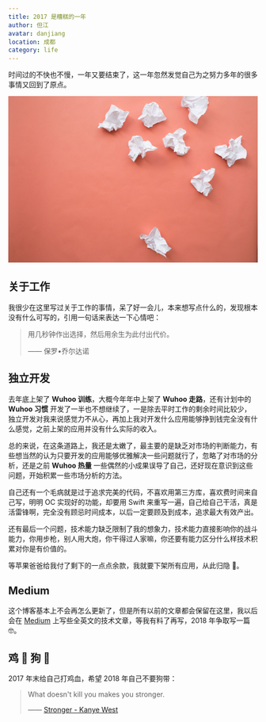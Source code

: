 ```yaml
---
title: 2017 是糟糕的一年
author: 但江
avatar: danjiang
location: 成都
category: life
---
```


时间过的不快也不慢，一年又要结束了，这一年忽然发觉自己为之努力多年的很多事情又回到了原点。

![Wastepaper](/images/wastepaper.jpg)

## 关于工作

我很少在这里写过关于工作的事情，呆了好一会儿，本来想写点什么的，发现根本没有什么可写的，引用一句话来表达一下心情吧：

> 用几秒钟作出选择，然后用余生为此付出代价。
>
> —— 保罗•乔尔达诺

## 独立开发

去年底上架了 **Wuhoo 训练**，大概今年年中上架了 **Wuhoo 走路**，还有计划中的 **Wuhoo 习惯** 开发了一半也不想继续了，一是除去平时工作的剩余时间比较少，独立开发对我来说感觉力不从心，再加上我对开发什么应用能够挣到钱完全没有什么感觉，之前上架的应用并没有什么实际的收入。

总的来说，在这条道路上，我还是太嫩了，最主要的是缺乏对市场的判断能力，有些想当然的认为只要开发的应用能够优雅解决一些问题就行了，忽略了对市场的分析，还是之前 **Wuhoo 热量** 一些偶然的小成果误导了自己，还好现在意识到这些问题，开始积累一些市场分析的方法。

自己还有一个毛病就是过于追求完美的代码，不喜欢用第三方库，喜欢费时间来自己写，明明 OC 实现好的功能，却要用 Swift 来重写一遍，自己给自己干活，真是活雷锋啊，完全没有顾忌时间成本，以后一定要顾及到成本，追求最大有效产出。

还有最后一个问题，技术能力缺乏限制了我的想象力，技术能力直接影响你的战斗能力，你用步枪，别人用大炮，你干得过人家嘛，你还要有能力区分什么样技术积累对你是有价值的。

等苹果爸爸给我付了剩下的一点点余款，我就要下架所有应用，从此归隐 👻。

## Medium

这个博客基本上不会再怎么更新了，但是所有以前的文章都会保留在这里，我以后会在 [Medium](https://medium.com/@danjiang) 上写些全英文的技术文章，等我有料了再写，2018 年争取写一篇 🤓。

## 鸡 🐔 狗 🐶

2017 年末给自己打鸡血，希望 2018 年自己不要狗带：

> What doesn't kill you makes you stronger.
>
> —— [Stronger - Kanye West](https://itunes.apple.com/cn/album/stronger/263491762?i=263491776)
